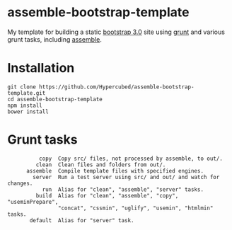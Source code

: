assemble-bootstrap-template
===========================

My template for building a static [bootstrap 3.0](http://getbootstrap.com/) site using [grunt](http://gruntjs.com/) and various grunt tasks, including [assemble](http://assemble.io/).

# Installation

```
git clone https://github.com/Hypercubed/assemble-bootstrap-template.git
cd assemble-bootstrap-template
npm install
bower install
```

# Grunt tasks

```
          copy  Copy src/ files, not processed by assemble, to out/.
         clean  Clean files and folders from out/.
      assemble  Compile template files with specified engines.
        server  Run a test server using src/ and out/ and watch for changes.
           run  Alias for "clean", "assemble", "server" tasks.
         build  Alias for "clean", "assemble", "copy", "useminPrepare",
                "concat", "cssmin", "uglify", "usemin", "htmlmin" tasks.
       default  Alias for "server" task.
```
